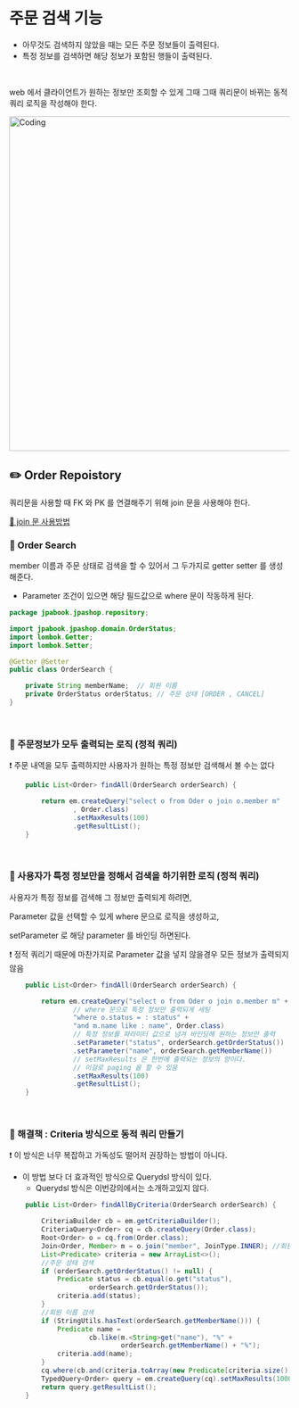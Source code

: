 # 주문 검색 기능

- 아무것도 검색하지 않았을 때는 모든 주문 정보들이 출력된다.
- 특정 정보를 검색하면 해당 정보가 포함된 행들이 출력된다.

<br>

web 에서 클라이언트가 원하는 정보만 조회할 수 있게 그때 그때 쿼리문이 바뀌는 동적 쿼리 로직을 작성해야 한다.

<img alt="Coding" width="600" src="https://user-images.githubusercontent.com/115536240/211436448-62dc51a3-fca1-47d2-9f19-7c7a8d336189.png">

<br>

## ✏️ Order Repoistory

쿼리문을 사용할 때 FK 와 PK 를 연결해주기 위해 join 문을 사용해야 한다.

[🔗 join 문 사용방법](https://github.com/choideakook/TIL/blob/main/SQL/230107%20SQL%20의%20Join%20문.md)

### 📍 Order Search

member 이름과 주문 상태로 검색을 할 수 있어서 그 두가지로 getter setter 를 생성해준다.

- Parameter 조건이 있으면 해당 필드값으로 where 문이 작동하게 된다.

```java
package jpabook.jpashop.repository;

import jpabook.jpashop.domain.OrderStatus;
import lombok.Getter;
import lombok.Setter;

@Getter @Setter
public class OrderSearch {

    private String memberName;  // 회원 이름
    private OrderStatus orderStatus; // 주문 상태 [ORDER , CANCEL]
}
```

<br>

### 📍 주문정보가 모두 출력되는 로직 (정적 쿼리)

❗️ 주문 내역을 모두 출력하지만 사용자가 원하는 특정 정보만 검색해서 볼 수는 없다

```java
    public List<Order> findAll(OrderSearch orderSearch) {

        return em.createQuery("select o from Oder o join o.member m"
                , Order.class)
                .setMaxResults(100)
                .getResultList();
    }
```

<br>

### 📍 사용자가 특정 정보만을 정해서 검색을 하기위한 로직 (정적 쿼리)

사용자가 특정 정보를 검색해 그 정보만 출력되게 하려면, 

Parameter 값을 선택할 수 있게 where 문으로 로직을 생성하고,

setParameter 로 해당 parameter 를 바인딩 하면된다.

❗️ 정적 쿼리기 때문에 마찬가지로 Parameter 값을 넣지 않을경우 모든 정보가 출력되지않음

```java
    public List<Order> findAll(OrderSearch orderSearch) {

        return em.createQuery("select o from Oder o join o.member m" +
                // where 문으로 특정 정보만 출력되게 세팅
                "where o.status = : status" +
                "and m.name like : name", Order.class)
                // 특정 정보를 파라미터 값으로 넘겨 바인딩해 원하는 정보만 출력
                .setParameter("status", orderSearch.getOrderStatus())
                .setParameter("name", orderSearch.getMemberName())
                // setMaxResults 은 한번에 출력되는 정보의 양이다.
                // 이걸로 paging 을 할 수 있음
                .setMaxResults(100)
                .getResultList();
    }
```

<br>

### 📍 해결책 : Criteria 방식으로 동적 쿼리 만들기

❗️ 이 방식은 너무 복잡하고 가독성도 떨어저 권장하는 방법이 아니다.

- 이 방법 보다 더 효과적인 방식으로 Querydsl 방식이 있다.
    - Querydsl 방식은 이번강의에서는 소개하고있지 않다.

```java
    public List<Order> findAllByCriteria(OrderSearch orderSearch) {

        CriteriaBuilder cb = em.getCriteriaBuilder();
        CriteriaQuery<Order> cq = cb.createQuery(Order.class);
        Root<Order> o = cq.from(Order.class);
        Join<Order, Member> m = o.join("member", JoinType.INNER); //회원과 조인
        List<Predicate> criteria = new ArrayList<>();
        //주문 상태 검색
        if (orderSearch.getOrderStatus() != null) {
            Predicate status = cb.equal(o.get("status"),
                    orderSearch.getOrderStatus());
            criteria.add(status);
        }
        //회원 이름 검색
        if (StringUtils.hasText(orderSearch.getMemberName())) {
            Predicate name =
                    cb.like(m.<String>get("name"), "%" +
                            orderSearch.getMemberName() + "%");
            criteria.add(name);
        }
        cq.where(cb.and(criteria.toArray(new Predicate[criteria.size()])));
        TypedQuery<Order> query = em.createQuery(cq).setMaxResults(1000); //최대 1000건
        return query.getResultList();
    }
```
